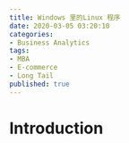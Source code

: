 ```yaml
---
title: Windows 里的Linux 程序
date: 2020-03-05 03:20:10
categories:
- Business Analytics
tags:
- MBA
- E-commerce
- Long Tail
published: true
---
```


# Introduction


